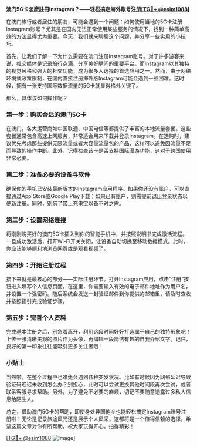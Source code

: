 **澳门5G卡怎麽註冊Instagram？——轻松搞定海外账号注册[[TG💪+ @esim1088](https://t.me/s/esim1088)]**

在澳门旅行或者居住的朋友，可能会遇到一个问题：如何使用当地的5G卡注册Instagram账号？尤其是在国内无法正常使用某些服务的情况下，找到一种简单高效的方法显得尤为重要。今天，我们就来聊聊这个问题，并分享一些实用的小技巧。

首先，让我们了解一下为什么需要在澳门注册Instagram账号。对于许多游客来说，社交媒体是记录旅行点滴、分享美好瞬间的重要平台。而Instagram以其独特的视觉风格和强大的社交功能，成为很多人选择的首选应用之一。然而，由于网络环境或政策限制，在国内直接注册海外版Instagram可能会遇到一些困难。这时候，拥有一张支持国际数据流量的5G卡就显得格外关键了。

那么，具体该如何操作呢？

### 第一步：购买合适的澳门5G卡

在澳门，各大运营商如中国联通、中国电信等都提供了丰富的本地流量套餐。这些套餐通常包含高速上网服务，非常适合用来下载并登录Instagram。在选购时，建议优先考虑那些提供无限流量或者大容量流量包的产品，这样可以避免因流量不足而导致的操作中断。此外，记得检查该卡是否支持国际漫游功能，这对于跨国使用非常必要。

### 第二步：准备必要的设备与软件

确保你的手机已安装最新版本的Instagram应用程序。如果你还没有账户，可以直接通过App Store或Google Play下载；如果已有账户，则需提前退出登录状态以便新注册。同时，别忘了带上充电宝以备不时之需。

### 第三步：设置网络连接

将刚刚购买好的澳门5G卡插入到你的智能手机中，并按照说明书完成激活流程。一旦成功激活后，打开Wi-Fi开关关闭，让设备自动切换至移动数据模式。此时，你应该能够顺利地浏览网页或是观看视频了。

### 第四步：开始注册过程

接下来就是最核心的部分——实际注册环节。打开Instagram应用，点击“注册”按钮进入填写个人信息页面。在这里，你需要输入有效的电子邮件地址作为用户名，并设置一个强密码。随后系统会发送一封验证邮件到你提供的邮箱里，请及时查收并按照指引完成验证步骤。

### 第五步：完善个人资料

完成基本注册之后，别急着离开，利用这段时间好好打造属于自己的独特形象吧！上传一张清晰美观的照片作为头像，再编辑一段简洁有趣的自我介绍文字。记住，良好的第一印象往往能吸引更多关注者哦！

### 小贴士

当然啦，在整个过程中也难免会遇到各种突发状况。比如有时候因为网络延迟导致验证码迟迟未收到怎么办？别担心，此时可以尝试更换其他时间段再次尝试，或者联系客服寻求帮助。另外，为了避免不必要的麻烦，切记不要随意透露过多私人信息给陌生人。

总之，借助澳门5G卡的帮助，即使身处异国他乡也能轻松搞定Instagram账号注册啦！无论是记录旅途风光还是展示个人风采，这都将是一个值得信赖的选择。希望这篇文章对你有所帮助，祝大家玩得开心，拍得精彩！

[[TG💪+ @esim1088](https://t.me/s/esim1088) ![Image](https://i.postimg.cc/4NQfJmqS/Snipaste-2025-05-13-00-14-12.png)]